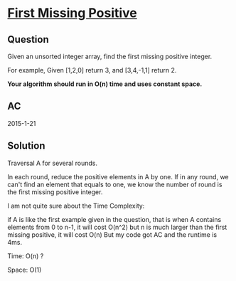 # [First Missing Positive ](https://oj.leetcode.com/problems/first-missing-positive/)

## Question
Given an unsorted integer array, find the first missing positive integer.

For example,
Given [1,2,0] return 3,
and [3,4,-1,1] return 2.

**Your algorithm should run in O(n) time and uses constant space.**


## AC
2015-1-21

## Solution

Traversal A for several rounds.

In each round, reduce the positive elements in A by one. If in any round, we can't find an element that equals to one, we know the number of round is the first missing positive integer.

I am not quite sure about the Time Complexity:

if A is like the first example given in the question, that is when A contains elements from 0 to n-1, it will cost O(n^2)
but n is much larger than the first missing positive, it will cost O(n)
But my code got AC and the runtime is 4ms.

Time: O(n) ?

Space: O(1) 